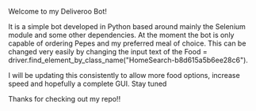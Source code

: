 Welcome to my Deliveroo Bot!

It is a simple bot developed in Python based around mainly the Selenium module and some other dependencies.
At the moment the bot is only capable of ordering Pepes and my preferred meal of choice. This can be changed very easily
by changing the input text of the Food = driver.find_element_by_class_name("HomeSearch-b8d615a5b6ee28c6"). 

I will be updating this consistently to allow more food options, increase speed and hopefully a complete GUI. Stay tuned

Thanks for checking out my repo!!